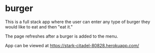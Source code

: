 # burger

This is a full stack app where the user can enter any type of burger they would like to eat and then "eat it."

The page refreshes after a burger is added to the menu.

App can be viewed at https://stark-citadel-80828.herokuapp.com/

